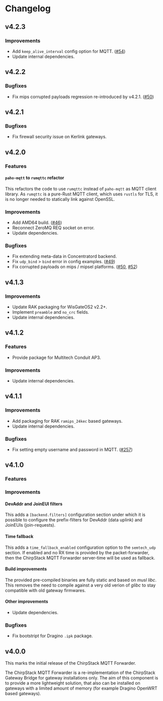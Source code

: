 # Changelog

## v4.2.3

### Improvements

* Add `keep_alive_interval` config option for MQTT. ([#54](https://github.com/chirpstack/chirpstack-mqtt-forwarder/issues/54)) 
* Update internal dependencies.

## v4.2.2

### Bugfixes

* Fix mips corrupted payloads regression re-introduced by v4.2.1. ([#50](https://github.com/chirpstack/chirpstack-mqtt-forwarder/issues/50))

## v4.2.1

### Bugfixes

* Fix firewall security issue on Kerlink gateways.

## v4.2.0

### Features

#### `paho-mqtt` to `rumqttc` refactor

This refactors the code to use `rumqttc` instead of `paho-mqtt` as MQTT client
library. As `rumqttc` is a pure-Rust MQTT client, which uses `rustls` for TLS,
it is no longer needed to statically link against OpenSSL.

### Improvements

* Add AMD64 build. ([#46](https://github.com/chirpstack/chirpstack-mqtt-forwarder/pull/46))
* Reconnect ZeroMQ REQ socket on error.
* Update dependencies.

### Bugfixes

* Fix extending meta-data in Concentratord backend.
* Fix `udp_bind` > `bind` error in config examples. ([#49](https://github.com/chirpstack/chirpstack-mqtt-forwarder/pull/49))
* Fix corrupted payloads on mips / mipsel platforms. ([#50](https://github.com/chirpstack/chirpstack-mqtt-forwarder/issues/50), [#52](https://github.com/chirpstack/chirpstack-mqtt-forwarder/issues/52))

## v4.1.3

### Improvements

* Update RAK packaging for WisGateOS2 v2.2+.
* Implement `preamble` and `no_crc` fields.
* Update internal dependencies.

## v4.1.2

### Features

* Provide package for Multitech Conduit AP3.

### Improvements

* Update internal dependencies.

## v4.1.1

### Improvements

* Add packaging for RAK `ramips_24kec` based gateways.
* Update internal dependencies.

### Bugfixes

* Fix setting empty username and password in MQTT. ([#257](https://github.com/chirpstack/chirpstack/issues/257))

## v4.1.0

### Features

### Improvements

#### DevAddr and JoinEUI filters

This adds a `[backend.filters]` configuration section under which it is
possible to configure the prefix-filters for DevAddr (data uplink) and
JoinEUIs (join-requests).

#### Time fallback

This adds a `time_fallback_enabled` configuration option to the `semtech_udp`
section. If enabled and no RX time is provided by the packet-forwarder, then
the ChirpStack MQTT Forwarder server-time will be used as fallback.

#### Build improvements

The provided pre-compiled binaries are fully static and based on _musl libc_.
This removes the need to compile against a very old verion of _glibc_ to
stay compatible with old gateway firmwares.

#### Other improvements

* Update dependencies.

### Bugfixes

* Fix bootstript for Dragino `.ipk` package.

## v4.0.0

This marks the initial release of the ChirpStack MQTT Forwarder.

The ChirpStack MQTT Forwarder is a re-implementation of the ChirpStack Gateway
Bridge for gateway installations only. The aim of this component is to provide
a more lightweight solution, that also can be installed on gateways with a
limited amount of memory (for example Dragino OpenWRT based gateways).
